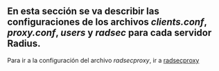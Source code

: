 ## En esta sección se va describir las configuraciones de los archivos *clients.conf*, *proxy.conf*, *users* y *radsec* para cada servidor Radius.

Para ir a la configuración del archivo *radsecproxy*, ir a [radsecproxy](https://github.com/richardqa/curso-eduroam/blob/master/modulos/Freeradius3.x/federado-local/radsec.md)


